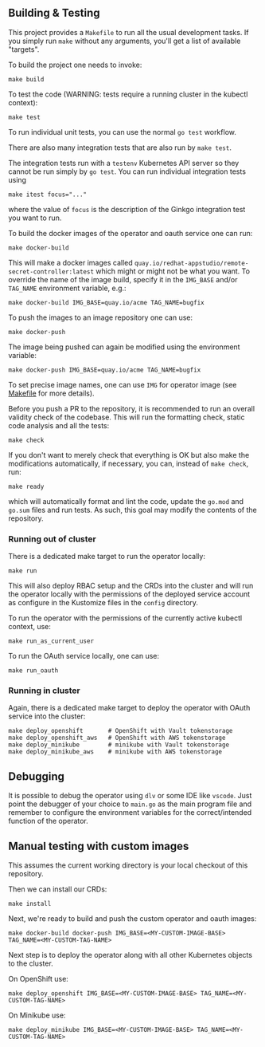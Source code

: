 ## Building & Testing
This project provides a `Makefile` to run all the usual development tasks. If you simply run `make` without any arguments, you'll get a list of available "targets".

To build the project one needs to invoke:

```
make build
```

To test the code (WARNING: tests require a running cluster in the kubectl context):

```
make test
```
To run individual unit tests, you can use the normal `go test` workflow.

There are also many integration tests that are also run by `make test`.

The integration tests run with a `testenv` Kubernetes API server so they cannot be run simply by `go test`. You can run individual integration tests using 
```
make itest focus="..."
```
where the value of `focus` is the description of the Ginkgo integration test you want to run.

To build the docker images of the operator and oauth service one can run:

```
make docker-build
```

This will make a docker images called `quay.io/redhat-appstudio/remote-secret-controller:latest` which might or might not be what you want.
To override the name of the image build, specify it in the `IMG_BASE` and/or `TAG_NAME` environment variable, e.g.:

```
make docker-build IMG_BASE=quay.io/acme TAG_NAME=bugfix
```

To push the images to an image repository one can use:

```
make docker-push
```

The image being pushed can again be modified using the environment variable:
```
make docker-push IMG_BASE=quay.io/acme TAG_NAME=bugfix
```

To set precise image names, one can use `IMG` for operator image (see [Makefile](Makefile) for more details).

Before you push a PR to the repository, it is recommended to run an overall validity check of the codebase. This will
run the formatting check, static code analysis and all the tests:

```
make check
```
If you don't want to merely check that everything is OK but also make the modifications automatically, if necessary, you can, instead of `make check`, run:

```
make ready
```

which will automatically format and lint the code, update the `go.mod` and `go.sum` files and run tests. As such, this goal may modify the contents of the repository.

### Running out of cluster
There is a dedicated make target to run the operator locally:

```
make run
```

This will also deploy RBAC setup and the CRDs into the cluster and will run the operator locally with the permissions of the deployed service account as configure in the Kustomize files in the `config` directory.

To run the operator with the permissions of the currently active kubectl context, use:

```
make run_as_current_user
```
To run the OAuth service locally, one can use:

```
make run_oauth
```

### Running in cluster
Again, there is a dedicated make target to deploy the operator with OAuth service into the cluster:
```
make deploy_openshift       # OpenShift with Vault tokenstorage
make deploy_openshift_aws   # OpenShift with AWS tokenstorage
make deploy_minikube        # minikube with Vault tokenstorage
make deploy_minikube_aws    # minikube with AWS tokenstorage
```

## Debugging

It is possible to debug the operator using `dlv` or some IDE like `vscode`. Just point the debugger of your choice to `main.go` as the main program file and remember to configure the environment variables for the correct/intended function of the operator.

## Manual testing with custom images

This assumes the current working directory is your local checkout of this repository.

Then we can install our CRDs:

```
make install
```

Next, we're ready to build and push the custom operator and oauth images:
```
make docker-build docker-push IMG_BASE=<MY-CUSTOM-IMAGE-BASE> TAG_NAME=<MY-CUSTOM-TAG-NAME>
```

Next step is to deploy the operator along with all other Kubernetes objects to the cluster.


On OpenShift use:
```
make deploy_openshift IMG_BASE=<MY-CUSTOM-IMAGE-BASE> TAG_NAME=<MY-CUSTOM-TAG-NAME>
```

On Minikube use:
```
make deploy_minikube IMG_BASE=<MY-CUSTOM-IMAGE-BASE> TAG_NAME=<MY-CUSTOM-TAG-NAME>
```
